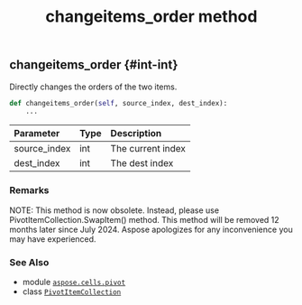 ﻿---
title: changeitems_order method
second_title: Aspose.Cells for Python via .NET API References
description: 
type: docs
weight: 20
url: /aspose.cells.pivot/pivotitemcollection/changeitems_order/
is_root: false
---

## changeitems_order {#int-int}

Directly changes the orders of the two items.



```python
def changeitems_order(self, source_index, dest_index):
    ...
```


| Parameter | Type | Description |
| :- | :- | :- |
| source_index | int | The current index |
| dest_index | int | The dest index |
### Remarks

NOTE: This method is now obsolete. Instead, 
please use PivotItemCollection.SwapItem() method.
This method will be removed 12 months later since July 2024. 
Aspose apologizes for any inconvenience you may have experienced.


### See Also
* module [`aspose.cells.pivot`](../../)
* class [`PivotItemCollection`](/cells/python-net/aspose.cells.pivot/pivotitemcollection)
